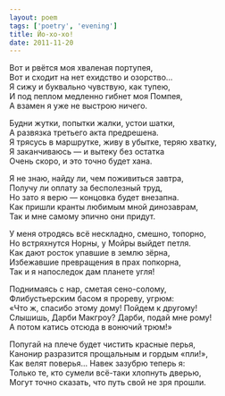 ```yaml
---
layout: poem
tags: ['poetry', 'evening']
title: Йо-хо-хо!
date: 2011-11-20
---
```


Вот и рвётся моя хваленая портупея,<br>
Вот и сходит на нет ехидство и озорство...<br>
Я сижу и буквально чувствую, как тупею,<br>
И под пеплом медленно гибнет моя Помпея,<br>
А взамен я уже не выстрою ничего.<br>

Будни жутки, попытки жалки, устои шатки,<br>
А развязка третьего акта предрешена.<br>
Я трясусь в маршрутке, живу в убытке, теряю хватку,<br>
Я заканчиваюсь — и вытеку без остатка<br>
Очень скоро, и это точно будет хана.<br>

Я не знаю, найду ли, чем поживиться завтра,<br>
Получу ли оплату за бесполезный труд,<br>
Но зато я верю — концовка будет внезапна.<br>
Как пришли кранты любимым мной динозаврам,<br>
Так и мне самому эпично они придут.<br>

У меня отродясь всё нескладно, смешно, топорно,<br>
Но встряхнутся Норны, у Мойры выйдет петля.<br>
Как дают росток упавшие в землю зёрна,<br>
Избежавшие превращения в прах попкорна,<br>
Так и я напоследок дам планете угля!<br>

Поднимаясь с нар, сметая сено-солому,<br>
Флибустьерским басом я прореву, угрюм:<br>
«Что ж, спасибо этому дому! Пойдем к другому!<br>
Слышишь, Дарби Макгроу? Дарби, подай мне рому!<br>
А потом катись отсюда в вонючий трюм!»<br>

Попугай на плече будет чистить красные перья,<br>
Канонир разразится прощальным и гордым «пли!»,<br>
Как велят поверья... Навек зазубрю теперь я:<br>
Только те, кто сумели всё-таки хлопнуть дверью,<br>
Могут точно сказать, что путь свой не зря прошли.
